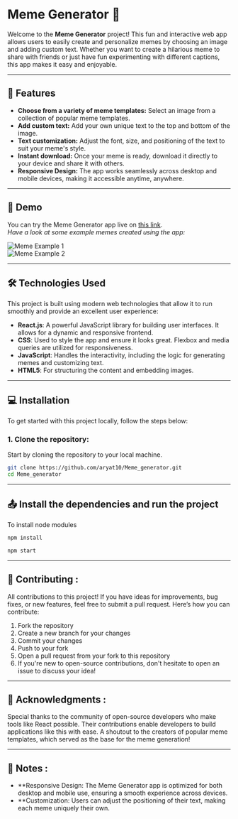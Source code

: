 # Meme Generator 🎉

Welcome to the **Meme Generator** project! This fun and interactive web app allows users to easily create and personalize memes by choosing an image and adding custom text. Whether you want to create a hilarious meme to share with friends or just have fun experimenting with different captions, this app makes it easy and enjoyable. 

---

## 🚀 Features
- **Choose from a variety of meme templates:** Select an image from a collection of popular meme templates.
- **Add custom text:** Add your own unique text to the top and bottom of the image.
- **Text customization:** Adjust the font, size, and positioning of the text to suit your meme's style.
- **Instant download:** Once your meme is ready, download it directly to your device and share it with others.
- **Responsive Design:** The app works seamlessly across desktop and mobile devices, making it accessible anytime, anywhere.

---

## 🎥 Demo

You can try the Meme Generator app live on [this link](https://meme-generator-543w.vercel.app/).  
*Have a look at some example memes created using the app:*

![Meme Example 1](https://github.com/aryat10/Meme_generator/assets/107941072/2c074700-2641-4897-907c-dab2403d28a6)  
![Meme Example 2](https://github.com/aryat10/Meme_generator/assets/107941072/9b24caab-0d98-4216-9616-c756b34cd234)

---

## 🛠️ Technologies Used

This project is built using modern web technologies that allow it to run smoothly and provide an excellent user experience:

- **React.js**: A powerful JavaScript library for building user interfaces. It allows for a dynamic and responsive frontend.
- **CSS**: Used to style the app and ensure it looks great. Flexbox and media queries are utilized for responsiveness.
- **JavaScript**: Handles the interactivity, including the logic for generating memes and customizing text.
- **HTML5**: For structuring the content and embedding images.

---

## 💻 Installation

To get started with this project locally, follow the steps below:

### 1. Clone the repository:
Start by cloning the repository to your local machine.
```bash
git clone https://github.com/aryat10/Meme_generator.git
cd Meme_generator
```
---

## 📤 Install the dependencies and run the project 

To install node modules 
```bash
npm install
```
```bash
npm start
```
---
## 🤝 Contributing : 

All contributions to this project! If you have ideas for improvements, bug fixes, or new features, feel free to submit a pull request. Here’s how you can contribute:

1. Fork the repository
2. Create a new branch for your changes
3. Commit your changes
4. Push to your fork
5. Open a pull request from your fork to this repository
6. If you're new to open-source contributions, don't hesitate to open an issue to discuss your idea!

---

## 🙏 Acknowledgments : 
Special thanks to the community of open-source developers who make tools like React possible. Their contributions enable developers to build applications like this with ease.
A shoutout to the creators of popular meme templates, which served as the base for the meme generation!

---

## 📝 Notes : 
- **Responsive Design: The Meme Generator app is optimized for both desktop and mobile use, ensuring a smooth experience across devices.
- **Customization: Users can adjust the positioning of their text, making each meme uniquely their own.



